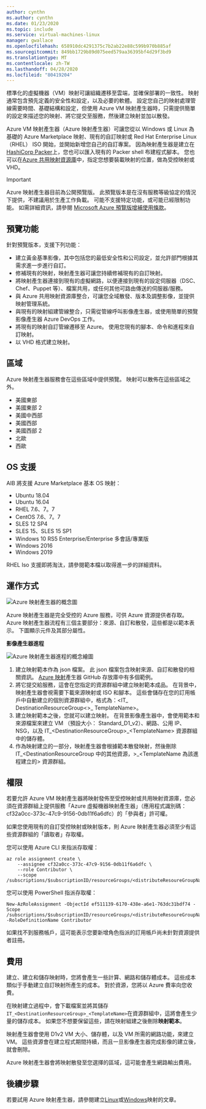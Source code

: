 ```yaml
---
author: cynthn
ms.author: cynthn
ms.date: 01/23/2020
ms.topic: include
ms.service: virtual-machines-linux
manager: gwallace
ms.openlocfilehash: 658910dc4291375c7b2ab22e88c599b970b885af
ms.sourcegitcommit: 849bb1729b89d075eed579aa36395bf4d29f3bd9
ms.translationtype: MT
ms.contentlocale: zh-TW
ms.lasthandoff: 04/28/2020
ms.locfileid: "80419204"
---
```

標準化的虛擬機器（VM）映射可讓組織遷移至雲端，並確保部署的一致性。 映射通常包含預先定義的安全性和設定，以及必要的軟體。 設定您自己的映射處理管線需要時間、基礎結構和設定，但使用 Azure VM 映射產生器時，只需提供簡單的設定來描述您的映射、將它提交至服務，然後建立映射並加以散發。
 
Azure VM 映射產生器（Azure 映射產生器）可讓您從以 Windows 或 Linux 為基礎的 Azure Marketplace 映射、現有的自訂映射或 Red Hat Enterprise Linux （RHEL） ISO 開始，並開始新增您自己的自訂專案。 因為映射產生器是建立在[HashiCorp Packer](https://packer.io/)上，您也可以匯入現有的 Packer shell 布建程式腳本。 您也可以在[Azure 共用映射資源庫](https://docs.microsoft.com/azure/virtual-machines/windows/shared-image-galleries)中，指定您想要裝載映射的位置，做為受控映射或 VHD。

> [!IMPORTANT]
> Azure 映射產生器目前為公開預覽版。
> 此預覽版本是在沒有服務等級協定的情況下提供，不建議用於生產工作負載。 可能不支援特定功能，或可能已經限制功能。 如需詳細資訊，請參閱 [Microsoft Azure 預覽版增補使用條款](https://azure.microsoft.com/support/legal/preview-supplemental-terms/)。

## <a name="preview-features"></a>預覽功能

針對預覽版本，支援下列功能：

- 建立黃金基準影像，其中包括您的最低安全性和公司設定，並允許部門根據其需求進一步進行自訂。
- 修補現有的映射，映射產生器可讓您持續修補現有的自訂映射。
- 將映射產生器連接到現有的虛擬網路，以便連接到現有的設定伺服器（DSC、Chef、Puppet 等）、檔案共用，或任何其他可路由傳送的伺服器/服務。
- 與 Azure 共用映射資源庫整合，可讓您全域散發、版本及調整影像，並提供映射管理系統。
- 與現有的映射組建管線整合，只需從管線呼叫影像產生器，或使用簡單的預覽影像產生器 Azure DevOps 工作。
- 將現有的映射自訂管線遷移至 Azure。 使用您現有的腳本、命令和進程來自訂映射。
- 以 VHD 格式建立映射。
 

## <a name="regions"></a>區域
Azure 映射產生器服務會在這些區域中提供預覽。 映射可以散佈在這些區域之外。
- 美國東部
- 美國東部 2
- 美國中西部
- 美國西部
- 美國西部 2
- 北歐
- 西歐

## <a name="os-support"></a>OS 支援
AIB 將支援 Azure Marketplace 基本 OS 映射：
- Ubuntu 18.04
- Ubuntu 16.04
- RHEL 7.6、7。7
- CentOS 7.6、7。7
- SLES 12 SP4
- SLES 15、SLES 15 SP1
- Windows 10 RS5 Enterprise/Enterprise 多會話/專業版
- Windows 2016
- Windows 2019

RHEL Iso 支援即將淘汰，請參閱範本檔以取得進一步的詳細資料。

## <a name="how-it-works"></a>運作方式


![Azure 映射產生器的概念圖](./media/virtual-machines-image-builder-overview/image-builder.png)

Azure 映射產生器是完全受控的 Azure 服務，可供 Azure 資源提供者存取。 Azure 映射產生器流程有三個主要部分：來源、自訂和散發，這些都是以範本表示。 下圖顯示元件及其部分屬性。 
 


**影像產生器進程** 

![Azure 映射產生器進程的概念繪圖](./media/virtual-machines-image-builder-overview/image-builder-process.png)

1. 建立映射範本作為 json 檔案。 此 json 檔案包含映射來源、自訂和散發的相關資訊。 [Azure 映射](https://github.com/danielsollondon/azvmimagebuilder/tree/master/quickquickstarts)產生器 GitHub 存放庫中有多個範例。
1. 將它提交給服務，這會在您指定的資源群組中建立映射範本成品。 在背景中，映射產生器會視需要下載來源映射或 ISO 和腳本。 這些會儲存在您的訂用帳戶中自動建立的個別資源群組中，格式為：\<IT_ DestinationResourceGroup\<>_ TemplateName>。 
1. 建立映射範本之後，您就可以建立映射。 在背景影像產生器中，會使用範本和來源檔案來建立 VM （預設大小： Standard_D1_v2）、網路、公用 IP、NSG，以及 IT_\<DestinationResourceGroup>_\<TemplateName> 資源群組中的儲存體。
1. 作為映射建立的一部分，映射產生器會根據範本散發映射，然後刪除 IT_\<DestinationResourceGroup 中的其他資源，>_\<TemplateName 為該進程建立的> 資源群組。


## <a name="permissions"></a>權限

若要允許 Azure VM 映射產生器將映射發佈至受控映射或共用映射資源庫，您必須在資源群組上提供服務「Azure 虛擬機器映射產生器」（應用程式識別碼： cf32a0cc-373c-47c9-9156-0db11f6a6dfc）的「參與者」許可權。 

如果您使用現有的自訂受控映射或映射版本，則 Azure 映射產生器必須至少有這些資源群組的「讀取者」存取權。

您可以使用 Azure CLI 來指派存取權：

```azurecli-interactive
az role assignment create \
    --assignee cf32a0cc-373c-47c9-9156-0db11f6a6dfc \
    --role Contributor \
    --scope /subscriptions/$subscriptionID/resourceGroups/<distributeResoureGroupName>
```

您可以使用 PowerShell 指派存取權：

```azurePowerShell-interactive
New-AzRoleAssignment -ObjectId ef511139-6170-438e-a6e1-763dc31bdf74 -Scope /subscriptions/$subscriptionID/resourceGroups/<distributeResoureGroupName> -RoleDefinitionName Contributor
```


如果找不到服務帳戶，這可能表示您要新增角色指派的訂用帳戶尚未針對資源提供者註冊。


## <a name="costs"></a>費用
建立、建立和儲存映射時，您將會產生一些計算、網路和儲存體成本。 這些成本類似于手動建立自訂映射所產生的成本。 對於資源，您將以 Azure 費率向您收費。 

在映射建立過程中，會下載檔案並將其儲存`IT_<DestinationResourceGroup>_<TemplateName>`在資源群組中，這將會產生少量的儲存成本。 如果您不想要保留這些，請在映射組建之後刪除**映射範本**。
 
映射產生器會使用 D1v2 VM 大小、儲存體，以及 VM 所需的網路功能，來建立 VM。 這些資源會在建立程式期間持續，而且一旦影像產生器完成影像的建立後，就會刪除。 
 
Azure 映射產生器會將映射散發至您選擇的區域，這可能會產生網路輸出費用。
 
## <a name="next-steps"></a>後續步驟 
 
若要試用 Azure 映射產生器，請參閱建立[Linux](../articles/virtual-machines/linux/image-builder.md)或[Windows](../articles/virtual-machines/windows/image-builder.md)映射的文章。
 
 
